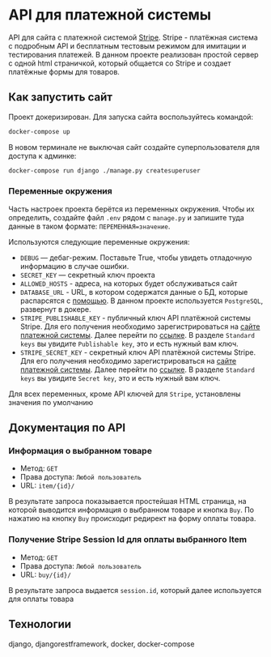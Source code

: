 # API для платежной системы

API для сайта с платежной системой [Stripe](stripe.com/docs). 
Stripe - платёжная система с подробным API и бесплатным тестовым режимом для 
имитации и тестирования платежей.  В данном проекте реализован простой 
сервер с одной html страничкой, который общается со Stripe и создает платёжные
формы для товаров. 


## Как запустить сайт

Проект докеризирован. Для запуска сайта воспользуйтесь командой:

```sh
docker-compose up 
```


В новом терминале не выключая сайт создайте суперпользователя для доступа к админке:

```sh
docker-compose run django ./manage.py createsuperuser
```


### Переменные окружения

Часть настроек проекта берётся из переменных окружения. 
Чтобы их определить, создайте файл `.env` рядом с `manage.py` 
и запишите туда данные в таком формате: `ПЕРЕМЕННАЯ=значение`.

Используются следующие переменные окружения: 
- `DEBUG` — дебаг-режим. Поставьте True, чтобы увидеть отладочную информацию в случае ошибки.
- `SECRET_KEY` — секретный ключ проекта
- `ALLOWED_HOSTS` - адреса, на которых будет обслуживаться сайт
- `DATABASE_URL` - URL, в котором содержатся данные о БД, которые распарсятся с [помощью](https://github.com/sloria/environs#usage-with-django). В данном проекте используется `PostgreSQL`, развернут в докере.
- `STRIPE_PUBLISHABLE_KEY` - публичный ключ API платёжной системы Stripe. Для его получения необходимо зарегистрироваться на [сайте платежной системы](https://dashboard.stripe.com/login). Далее перейти по [ссылке](https://dashboard.stripe.com/test/apikeys). В разделе `Standard keys` вы увидите `Publishable key`, это и есть нужный вам ключ. 
- `STRIPE_SECRET_KEY` - секретный ключ API платёжной системы Stripe. Для его получения необходимо зарегистрироваться на [сайте платежной системы](https://dashboard.stripe.com/login). Далее перейти по [ссылке](https://dashboard.stripe.com/test/apikeys). В разделе `Standard keys` вы увидите `Secret key`, это и есть нужный вам ключ.

Для всех переменных, кроме API ключей для `Stripe`, установлены значения по умолчанию


## Документация по API

### Информация о выбранном товаре
- Метод: `GET`
- Права доступа: `Любой пользователь`
- URL: `item/{id}/`

В результате запроса показывается простейшая HTML страница, на которой выводится информация о 
выбранном товаре и кнопка `Buy`. По нажатию на кнопку `Buy` происходит редирект 
на форму оплаты товара.

### Получение Stripe Session Id для оплаты выбранного Item
- Метод: `GET`
- Права доступа: `Любой пользователь`
- URL: `buy/{id}/`

В результате запроса выдается `session.id`, который далее используется для оплаты товара


## Технологии
django, djangorestframework, docker, docker-compose